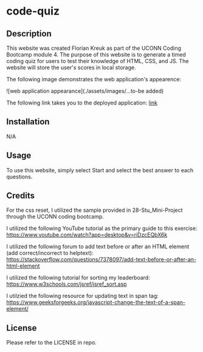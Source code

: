 # code-quiz

## Description
This website was created Florian Kreuk as part of the UCONN Coding Bootcamp module 4. The purpose of this website is to generate a timed coding quiz for users to test their knowledge of HTML, CSS, and JS. The website will store the user's scores in local storage.

The following image demonstrates the web application's appearence:

![web application appearance](./assets/images/...to-be added)

The following link takes you to the deployed application: [link](https://f-kreuk.github.io/code-quiz/)

## Installation
N/A

## Usage
To use this website, simply select Start and select the best answer to each questions. 

## Credits
For the css reset, I utilized the sample provided in 28-Stu_Mini-Project through the UCONN coding bootcamp.

I utilized the following YouTube tutorial as the primary guide to this exercise:
https://www.youtube.com/watch?app=desktop&v=riDzcEQbX6k

I utilized the following forum to add text before or after an HTML element (add correct/incorrect to helptext):
https://stackoverflow.com/questions/7378097/add-text-before-or-after-an-html-element

I utilized the following tutorial for sorting my leaderboard:
https://www.w3schools.com/jsref/jsref_sort.asp

I utilzied the following resource for updating text in span tag:
https://www.geeksforgeeks.org/javascript-change-the-text-of-a-span-element/


## License
Please refer to the LICENSE in repo.